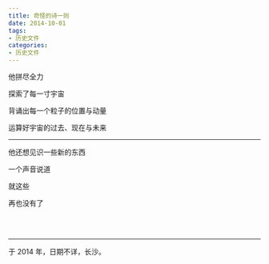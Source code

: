 ```yaml
---
title: 奇怪的诗一则
date: 2014-10-01
tags:
- 历史文件
categories:
- 历史文件
---
```


他拼尽全力

探索了每一寸宇宙

背诵出每一个粒子的位置与动量

运算好宇宙的过去、现在与未来

------

他还想见识一些新的东西

一个声音说道

就这些

再也没有了

<br>

<br>

------

于 2014 年，日期不详，长沙。
